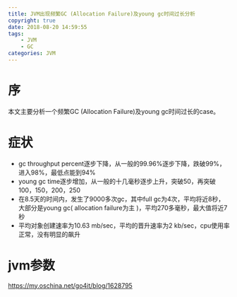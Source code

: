 ```yaml
---
title: JVM出现频繁GC (Allocation Failure)及young gc时间过长分析
copyright: true
date: 2018-08-20 14:59:55
tags:
	- JVM
	- GC
categories: JVM
---
```

# 序 #
本文主要分析一个频繁GC (Allocation Failure)及young gc时间过长的case。
<!-- more -->
# 症状 #
- gc throughput percent逐步下降，从一般的99.96%逐步下降，跌破99%，进入98%，最低点能到94%
- young gc time逐步增加，从一般的十几毫秒逐步上升，突破50，再突破100，150，200，250
- 在8.5天的时间内，发生了9000多次gc，其中full gc为4次，平均将近8秒，大部分是young gc(
allocation failure为主
)，平均270多毫秒，最大值将近7秒
- 平均对象创建速率为10.63 mb/sec，平均的晋升速率为2 kb/sec，cpu使用率正常，没有明显的飙升
# jvm参数 #
https://my.oschina.net/go4it/blog/1628795